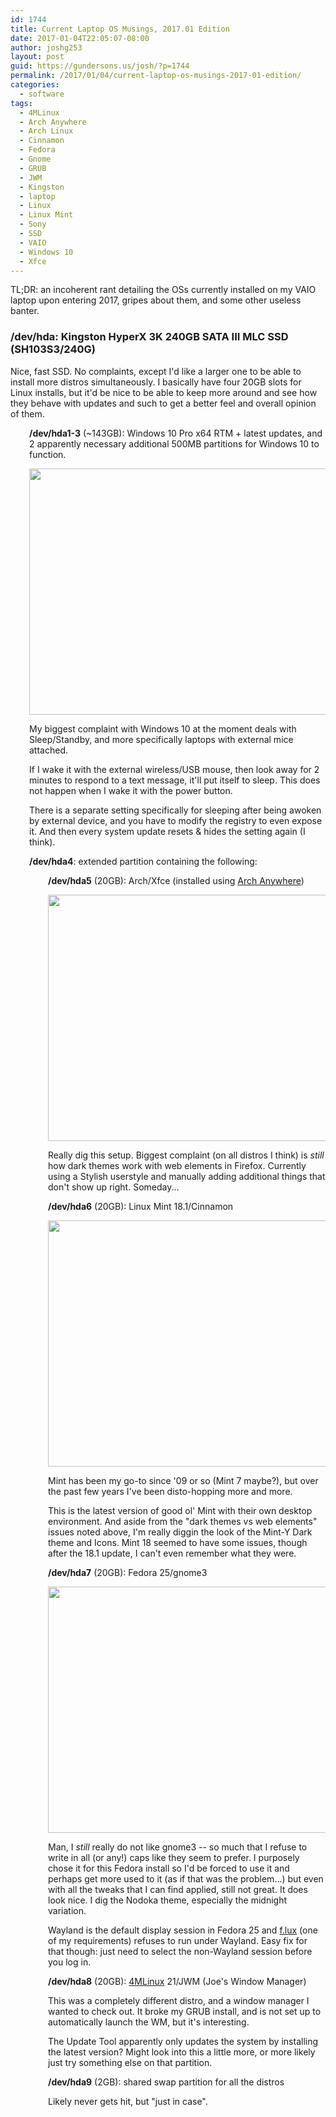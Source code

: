 ```yaml
---
id: 1744
title: Current Laptop OS Musings, 2017.01 Edition
date: 2017-01-04T22:05:07-08:00
author: joshg253
layout: post
guid: https://gundersons.us/josh/?p=1744
permalink: /2017/01/04/current-laptop-os-musings-2017-01-edition/
categories:
  - software
tags:
  - 4MLinux
  - Arch Anywhere
  - Arch Linux
  - Cinnamon
  - Fedora
  - Gnome
  - GRUB
  - JWM
  - Kingston
  - laptop
  - Linux
  - Linux Mint
  - Sony
  - SSD
  - VAIO
  - Windows 10
  - Xfce
---
```

TL;DR: an incoherent rant detailing the OSs currently installed on my VAIO laptop upon entering 2017, gripes about them, and some other useless banter.
<h3>/dev/hda: Kingston HyperX 3K 240GB SATA III MLC SSD (SH103S3/240G)</h3>
Nice, fast SSD. No complaints, except I'd like a larger one to be able to install more distros simultaneously. I basically have four 20GB slots for Linux installs, but it'd be nice to be able to keep more around and see how they behave with updates and such to get a better feel and overall opinion of them.
<p style="padding-left: 30px;"><strong>/dev/hda1-3</strong> (~143GB): Windows 10 Pro x64 RTM + latest updates, and 2 apparently necessary additional 500MB partitions for Windows 10 to function.</p>
<p style="padding-left: 30px;"><img class="aligncenter wp-image-1749 size-large" src="/josh/wp-content/uploads/2017/01/win-1024x576.png" width="700" height="394" /></p>
<p style="padding-left: 30px;">My biggest complaint with Windows 10 at the moment deals with Sleep/Standby, and more specifically laptops with external mice attached.</p>
<p style="padding-left: 30px;">If I wake it with the external wireless/USB mouse, then look away for 2 minutes to respond to a text message, it'll put itself to sleep. This does not happen when I wake it with the power button.</p>
<p style="padding-left: 30px;">There is a separate setting specifically for sleeping after being awoken by external device, and you have to modify the registry to even expose it. And then every system update resets &amp; hides the setting again (I think).</p>
<p style="padding-left: 30px;"><strong>/dev/hda4</strong>: extended partition containing the following:</p>
<p style="padding-left: 60px;"><strong>/dev/hda5</strong> (20GB): Arch/Xfce (installed using <a href="https://arch-anywhere.org/">Arch Anywhere</a>)</p>
<p style="padding-left: 60px;"><img class="aligncenter wp-image-1752 size-large" src="/josh/wp-content/uploads/2017/01/Screenshot_2017-01-07_18-31-37-1024x576.png" width="700" height="394" /></p>
<p style="padding-left: 60px;">Really dig this setup. Biggest complaint (on all distros I think) is <em>still</em> how dark themes work with web elements in Firefox. Currently using a Stylish userstyle and manually adding additional things that don't show up right. Someday...</p>
<p style="padding-left: 60px;"><strong>/dev/hda6</strong> (20GB): Linux Mint 18.1/Cinnamon</p>
<p style="padding-left: 60px;"><img class="aligncenter wp-image-1750 size-large" src="/josh/wp-content/uploads/2017/01/Screenshot-from-2017-01-07-18-30-03-1024x576.png" width="700" height="394" /></p>
<p style="padding-left: 60px;">Mint has been my go-to since '09 or so (Mint 7 maybe?), but over the past few years I've been disto-hopping more and more.</p>
<p style="padding-left: 60px;">This is the latest version of good ol' Mint with their own desktop environment. And aside from the "dark themes vs web elements" issues noted above, I'm really diggin the look of the Mint-Y Dark theme and Icons. Mint 18 seemed to have some issues, though after the 18.1 update, I can't even remember what they were.</p>
<p style="padding-left: 60px;"><strong>/dev/hda7</strong> (20GB): Fedora 25/gnome3</p>
<p style="padding-left: 60px;"><img class="aligncenter wp-image-1751 size-large" src="/josh/wp-content/uploads/2017/01/Screenshot-from-2017-01-07-18-36-10-1024x576.png" width="700" height="394" /></p>
<p style="padding-left: 60px;">Man, I <em>still</em> really do not like gnome3 -- so much that I refuse to write in all (or any!) caps like they seem to prefer. I purposely chose it for this Fedora install so I'd be forced to use it and perhaps get more used to it (as if that was the problem...) but even with all the tweaks that I can find applied, still not great. It does look nice. I dig the Nodoka theme, especially the midnight variation.</p>
<p style="padding-left: 60px;">Wayland is the default display session in Fedora 25 and <a href="https://justgetflux.com/">f.lux</a> (one of my requirements) refuses to run under Wayland. Easy fix for that though: just need to select the non-Wayland session before you log in.</p>
<p style="padding-left: 60px;"><strong>/dev/hda8</strong> (20GB): <a href="https://4mlinux.com/">4MLinux</a> 21/JWM (Joe's Window Manager)</p>
<p style="padding-left: 60px;">This was a completely different distro, and a window manager I wanted to check out. It broke my GRUB install, and is not set up to automatically launch the WM, but it's interesting.</p>
<p style="padding-left: 60px;">The Update Tool apparently only updates the system by installing the latest version? Might look into this a little more, or more likely just try something else on that partition.</p>
<p style="padding-left: 60px;"><strong>/dev/hda9</strong> (2GB): shared swap partition for all the distros</p>
<p style="padding-left: 60px;">Likely never gets hit, but "just in case".</p>
<span style="border-radius: 2px; text-indent: 20px; width: auto; padding: 0px 4px 0px 0px; text-align: center; font: bold 11px/20px 'Helvetica Neue',Helvetica,sans-serif; color: #ffffff; background: #bd081c  no-repeat scroll 3px 50% / 14px 14px; position: absolute; opacity: 1; z-index: 8675309; display: none; cursor: pointer;">Save</span>